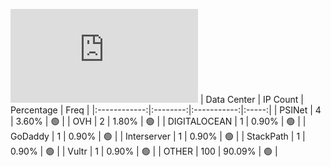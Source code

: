 ![Diagramm](https://github.com/obajay/StateSync-snapshots/blob/main/Projects/Quicksilver/1/README.md)
| Data Center | IP Count | Percentage | Freq |
|:------------:|:--------:|:-----------:|:-----:|
| PSINet | 4 | 3.60% | 🟢 |
| OVH | 2 | 1.80% | 🟢 |
| DIGITALOCEAN | 1 | 0.90% | 🟢 |
| GoDaddy | 1 | 0.90% | 🟢 |
| Interserver | 1 | 0.90% | 🟢 |
| StackPath | 1 | 0.90% | 🟢 |
| Vultr | 1 | 0.90% | 🟢 |
| OTHER | 100 | 90.09% | 🟢 |